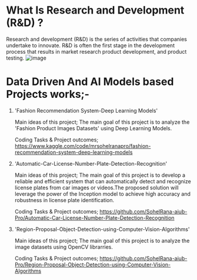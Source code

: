 # What Is Research and Development (R&D) ?
Research and development (R&D) is the series of activities that companies undertake to innovate. R&D is often the first stage in the 
development process that results in market research product development, and product testing.
![image](https://github.com/SohelRana-aiub-Pro/Research-And-Development-Based-Projects/assets/133596903/c298ca74-50c8-4d96-8a60-0eae4b2d4fde)


# Data Driven And AI Models based Projects works;-

1. 'Fashion Recommendation System-Deep Learning Models'
   
    Main ideas of this project; The main goal of this project is to analyze the 'Fashion Product Images Datasets' using Deep Learning Models.
   
    Coding Tasks & Project outcomes; https://www.kaggle.com/code/mrsohelranapro/fashion-recommendation-system-deep-learning-models 



2. 'Automatic-Car-License-Number-Plate-Detection-Recognition'

    Main ideas of this project; The main goal of this project is to develop a reliable and efficient system that can automatically detect and recognize license plates from car images or 
    videos.The proposed solution will leverage the power of the Inception model to achieve high accuracy and robustness in license plate identification.

    Coding Tasks & Project outcomes; https://github.com/SohelRana-aiub-Pro/Automatic-Car-License-Number-Plate-Detection-Recognition

3. 'Region-Proposal-Object-Detection-using-Computer-Vision-Algorithms'
   
    Main ideas of this project; The main goal of this project is to analyze the image datasets using OpenCV librarries.

    Coding Tasks & Project outcomes; https://github.com/SohelRana-aiub-Pro/Region-Proposal-Object-Detection-using-Computer-Vision-Algorithms
